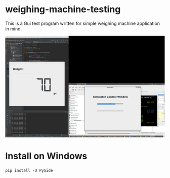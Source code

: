 # weighing-machine-testing

This is a Gui test program written for simple weighing machine application in mind. 

![gui simulator](https://github.com/ceremcem/weighing-machine-testing/blob/master/doc/screenshot-1.png)

# Install on Windows 

`pip install -U PySide`